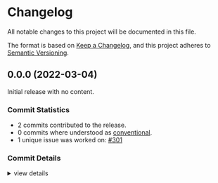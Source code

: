 # Changelog

All notable changes to this project will be documented in this file.

The format is based on [Keep a Changelog](https://keepachangelog.com/en/1.0.0/),
and this project adheres to [Semantic Versioning](https://semver.org/spec/v2.0.0.html).

## 0.0.0 (2022-03-04)

Initial release with no content.

### Commit Statistics

<csr-read-only-do-not-edit/>

 - 2 commits contributed to the release.
 - 0 commits where understood as [conventional](https://www.conventionalcommits.org).
 - 1 unique issue was worked on: [#301](https://github.com/Byron/gitoxide/issues/301)

### Commit Details

<csr-read-only-do-not-edit/>

<details><summary>view details</summary>

 * **[#301](https://github.com/Byron/gitoxide/issues/301)**
    - prepare changelog ([`d9f20d4`](https://github.com/Byron/gitoxide/commit/d9f20d4fea247d7eb616acb7359c303da67eb83b))
    - add stub for git-submodule ([`54ff648`](https://github.com/Byron/gitoxide/commit/54ff6488da4e1a0c40b0279bfe8d7ebbbe7536d5))
</details>

